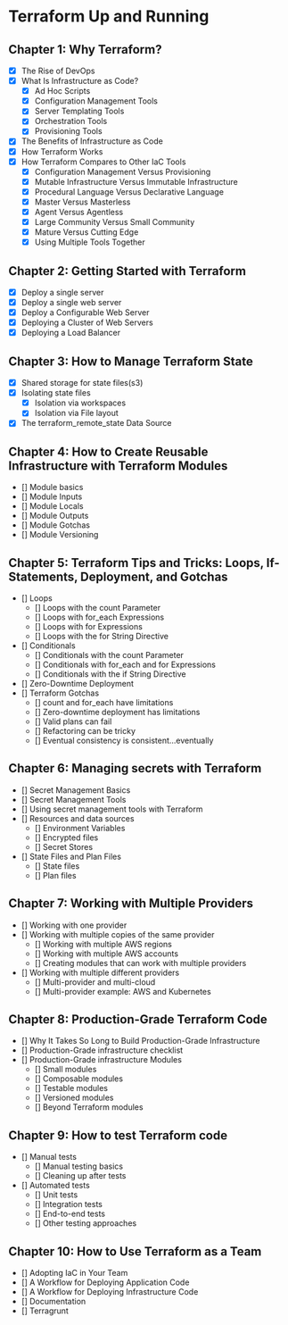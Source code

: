 # Terraform Up and Running
## Chapter 1: Why Terraform?
- [x] The Rise of DevOps
- [x] What Is Infrastructure as Code?
    - [x] Ad Hoc Scripts
    - [x] Configuration Management Tools
    - [x] Server Templating Tools
    - [x] Orchestration Tools
    - [x] Provisioning Tools
- [x] The Benefits of Infrastructure as Code
- [x] How Terraform Works
- [x] How Terraform Compares to Other IaC Tools
    - [x] Configuration Management Versus Provisioning
    - [x] Mutable Infrastructure Versus Immutable Infrastructure
    - [x] Procedural Language Versus Declarative Language
    - [x] Master Versus Masterless
    - [x] Agent Versus Agentless
    - [x] Large Community Versus Small Community
    - [x] Mature Versus Cutting Edge
    - [x] Using Multiple Tools Together
## Chapter 2: Getting Started with Terraform
- [x] Deploy a single server
- [x] Deploy a single web server
- [x] Deploy a Configurable Web Server
- [x] Deploying a Cluster of Web Servers
- [x] Deploying a Load Balancer
## Chapter 3: How to Manage Terraform State
- [x] Shared storage for state files(s3)
- [x] Isolating state files 
    - [x] Isolation via workspaces
    - [x] Isolation via File layout
- [x] The terraform_remote_state Data Source
## Chapter 4: How to Create Reusable Infrastructure with Terraform Modules
- [] Module basics
- [] Module Inputs
- [] Module Locals
- [] Module Outputs
- [] Module Gotchas
- [] Module Versioning
## Chapter 5: Terraform Tips and Tricks: Loops, If-Statements, Deployment, and Gotchas
- [] Loops
    - [] Loops with the count Parameter
    - [] Loops with for_each Expressions
    - [] Loops with for Expressions
    - [] Loops with the for String Directive
- [] Conditionals
    - [] Conditionals with the count Parameter
    - [] Conditionals with for_each and for Expressions
    - [] Conditionals with the if String Directive
- [] Zero-Downtime Deployment
- [] Terraform Gotchas
    - [] count and for_each have limitations
    - [] Zero-downtime deployment has limitations
    - [] Valid plans can fail
    - [] Refactoring can be tricky
    - [] Eventual consistency is consistent…eventually
## Chapter 6: Managing secrets with Terraform
- [] Secret Management Basics
- [] Secret Management Tools
- [] Using secret management tools with Terraform
- [] Resources and data sources
    - [] Environment Variables
    - [] Encrypted files
    - [] Secret Stores
- [] State Files and Plan Files
    - [] State files
    - [] Plan files
## Chapter 7: Working with Multiple Providers
- [] Working with one provider
- [] Working with multiple copies of the same provider
    - [] Working with multiple AWS regions
    - [] Working with multiple AWS accounts
    - [] Creating modules that can work with multiple providers
- [] Working with multiple different providers
    - [] Multi-provider and multi-cloud
    - [] Multi-provider example: AWS and Kubernetes
## Chapter 8: Production-Grade Terraform Code
- [] Why It Takes So Long to Build Production-Grade Infrastructure
- [] Production-Grade infrastructure checklist
- [] Production-Grade infrastructure Modules
    - [] Small modules
    - [] Composable modules
    - [] Testable modules
    - [] Versioned modules
    - [] Beyond Terraform modules
## Chapter 9: How to test Terraform code
- [] Manual tests
    - [] Manual testing basics
    - [] Cleaning up after tests
- [] Automated tests
    - [] Unit tests
    - [] Integration tests
    - [] End-to-end tests
    - [] Other testing approaches
## Chapter 10: How to Use Terraform as a Team
- [] Adopting IaC in Your Team
- [] A Workflow for Deploying Application Code
- [] A Workflow for Deploying Infrastructure Code
- [] Documentation
- [] Terragrunt

